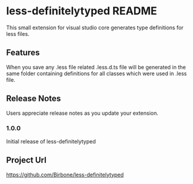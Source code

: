 # less-definitelytyped README

This small extension for visual studio core generates type definitions for less files.

## Features

When you save any .less file related .less.d.ts file will be generated in the same folder containing definitions for all classes which were used in .less file.

## Release Notes

Users appreciate release notes as you update your extension.

### 1.0.0

Initial release of less-definitelytyped

## Project Url

https://github.com/Birbone/less-definitelytyped
